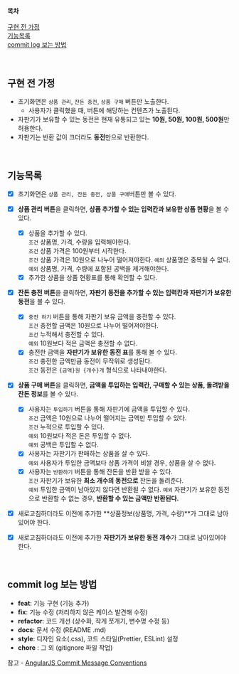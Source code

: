 ### `목차`

[구현 전 가정](#구현-전-가정)  
[기능목록](#기능목록)  
[commit log 보는 방법](#commit-log-보는-방법)

<br>

## 구현 전 가정

- 초기화면은 `상품 관리`, `잔돈 충전`, `상품 구매` 버튼만 노출한다.
  - 사용자가 클릭했을 때, 버튼에 해당하는 컨텐츠가 노출된다.
- 자판기가 보유할 수 있는 동전은 현재 유통되고 있는 **10원, 50원, 100원, 500원**만 허용한다.
- 자판기는 반환 값이 크더라도 **동전**만으로 반환한다.

<br>

## 기능목록

- [x] 초기화면은 `상품 관리, 잔돈 충전, 상품 구매`버튼만 볼 수 있다.
- [x] **상품 관리 버튼**을 클릭하면, **상품 추가할 수 있는 입력칸과 보유한 상품 현황**을 볼 수 있다.
  - [x] 상품을 추가할 수 있다.  
         `조건` 상품명, 가격, 수량을 입력해야한다.  
         `조건` 상품 가격은 100원부터 시작한다.  
         `조건` 상품 가격은 10원으로 나누어 떨어져야한다.
        `예외` 상품명은 중복될 수 없다.
        `예외` 상품명, 가격, 수량에 포함된 공백을 제거해야한다.
  - [x] 추가한 상품을 상품 현황표를 통해 확인할 수 있다.
- [x] **잔돈 충전 버튼**을 클릭하면, **자판기 동전을 추가할 수 있는 입력칸과 자판기가 보유한 동전**을 볼 수 있다.

  - [x] `충전 하기` 버튼을 통해 자판기 보유 금액을 충전할 수 있다.  
         `조건` 충전할 금액은 10원으로 나누어 떨어져야한다.  
         `조건` 누적해서 충전할 수 있다.  
         `예외` 10원보다 적은 금액은 충전할 수 없다.
  - [x] 충전한 금액을 **자판기가 보유한 동전 표**를 통해 볼 수 있다.  
         `조건` 충전한 금액만큼 동전이 무작위로 생성된다.  
         `조건` 동전은 `{금액}원 {개수}개` 형식으로 나타내야한다.

- [x] **상품 구매 버튼**을 클릭하면, **금액을 투입하는 입력칸, 구매할 수 있는 상품, 돌려받을 잔돈 정보**를 볼 수 있다.
  - [x] 사용자는 `투입하기` 버튼을 통해 자판기에 금액을 투입할 수 있다.  
         `조건` 금액은 10원으로 나누어 떨어지는 금액만 투입할 수 있다.  
         `조건` 누적으로 투입할 수 있다.  
         `예외` 10원보다 적은 돈은 투입할 수 없다.  
         `예외` 공백은 투입할 수 없다.
  - [x] 사용자는 자판기가 판매하는 상품을 살 수 있다.  
         `예외` 사용자가 투입한 금액보다 상품 가격이 비쌀 경우, 상품을 살 수 없다.
  - [x] 사용자는 `반환하기` 버튼을 통해 잔돈을 반환 받을 수 있다.  
         `조건` 자판기가 보유한 **최소 개수의 동전으로** 잔돈을 돌려준다.  
         `예외` 투입한 금액이 남아있지 않다면 반환될 수 없다.
        `예외` 자판기가 보유한 동전으로 반환할 수 없는 경우, **반환할 수 있는 금액만 반환된다.**
- [x] 새로고침하더라도 이전에 추가한 **상품정보(상품명, 가격, 수량)**가 그대로 남아있어야 한다.
- [x] 새로고침하더라도 이전에 추가한 **자판기가 보유한 동전 개수**가 그대로 남아있어야한다.

<br>

## commit log 보는 방법

- **feat**: 기능 구현 (기능 추가)
- **fix**: 기능 수정 (처리하지 않은 케이스 발견해 수정)
- **refactor**: 코드 개선 (상수화, 작게 쪼개기, 변수명 수정 등)
- **docs**: 문서 수정 (README .md)
- **style**: 디자인 요소(.css), 코드 스타일(Prettier, ESLint) 설정
- **chore** : 그 외 (gitignore 파일 작업)

참고 - [AngularJS Commit Message Conventions](https://gist.github.com/stephenparish/9941e89d80e2bc58a153#allowed-type)
